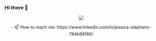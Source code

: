 ### Hi there 👋

<div align="center">
  <img src="https://github-readme-stats.vercel.app/api/top-langs/?username=jstephensdev&layout=compact&langs_count=8">
  <br/>

  
  <p>- 📫 How to reach me: https://www.linkedin.com/in/jessica-stephens-784b88166/</p>
</div>

<!--
**jstephensdev/jstephensdev** is a ✨ _special_ ✨ repository because its `README.md` (this file) appears on your GitHub profile.

Here are some ideas to get you started:

- 🔭 I’m currently working on improving my React and Vue skills
- 🌱 I’m currently learning to create docker files
- 👯 I’m looking to collaborate on ...
- 🤔 I’m looking for help with ...
- 💬 Ask me about ...
- 📫 How to reach me: https://www.linkedin.com/in/jessica-stephens-784b88166/
- 😄 Pronouns: ...
- ⚡ Fun fact: ...
-->
